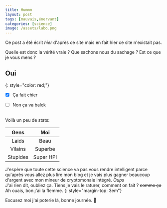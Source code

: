 ```yaml
---
title: Hummm
layout: post
tags: [mauvais,énervant]
categories: [science]
image: /assets/labo.png
---
```


Ce post a été écrit _hier_ d'après ce site mais en fait hier ce site n'existait pas.

Quelle est donc la vérité vraie ? Que sachons nous du sachage ? Est ce que je vous mens ?


## __Oui__
{: style="color: red;"}


- [x] Ça fait chier
- [ ] Non ça va balek


<br>
Voilà un peu de stats:

|   Gens   |    Moi    |
| :------: | :-------: |
|  Laids   |   Beau    |
| Vilains  |  Superbe  |
| Stupides | Super HPI |


J'espère que toute cette science va pas vous rendre intelligent parce qu'après vous allez plus lire mon blog et je vais plus gagner beaucoup d'argent avec mon mineur de cryptomonaie intégré. _Oups_    
J'ai rien dit, oubliez ça. Tiens je vais le raturer, comment on fait ? ~~comme ça~~    
Ah ouais, bon j'ai la flemme.
{: style="margin-top: 3em"}


Excusez moi j'ai poterie là, bonne journée. 🐹